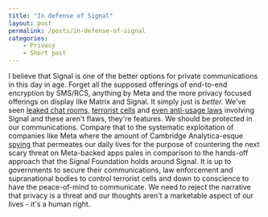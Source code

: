 ```yaml
---
title: "In defense of Signal"
layout: post
permalink: /posts/in-defense-of-signal
categories: 
    - Privacy
    - Short post
---
```

I believe that Signal is one of the better options for private communications in this day in age. Forget all the supposed offerings of end-to-end encryption by SMS/RCS, anything by Meta and the more privacy focused offerings on display like Matrix and Signal. It simply just is *better.* We've seen [leaked chat rooms](https://apnews.com/article/hegseth-leaks-signal-trump-classified-09f58fa650e44f740c9416c3e6997f5b), [terrorist cells](https://telecom.economictimes.indiatimes.com/news/dangerous-signal-this-encrypted-app-is-helping-isis-members-in-india-to-communicate/51774226) and [even anti-usage laws](https://nordicmonitor.com/2021/07/secure-messaging-app-signal-has-been-effectively-criminalised-in-turkey/) involving Signal and these aren't flaws, they're features. We should be protected in our communications. Compare that to the systematic exploitation of companies like Meta where the amount of Cambridge Analytica-esque [spying](https://apnews.com/article/technology-privacy-europe-business-european-union-2f3d73388273e8466917ffd0f09b1fd4) that permeates our daily lives for the purpose of countering the next scary threat on Meta-backed apps pales in comparison to the hands-off approach that the Signal Foundation holds around Signal. It is up to governments to secure their communications, law enforcement and supranational bodies to control terrorist cells and down to conscience to have the peace-of-mind to communicate. We need to reject the narrative that privacy is a threat and our thoughts aren't a marketable aspect of our lives - it's a human right. 

